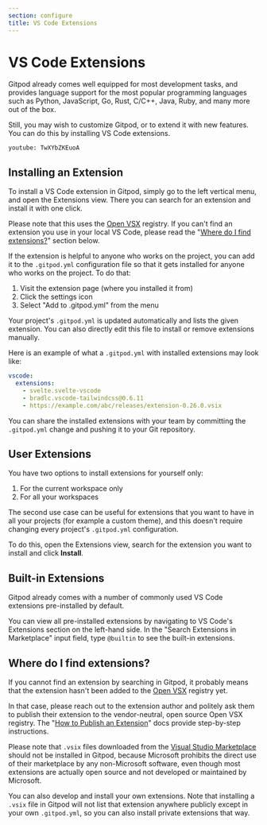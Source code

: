```yaml
---
section: configure
title: VS Code Extensions
---
```


<script context="module">
  export const prerender = true;
</script>

# VS Code Extensions

Gitpod already comes well equipped for most development tasks, and provides language support for the most popular programming languages such as Python, JavaScript, Go, Rust, C/C++, Java, Ruby, and many more out of the box.

Still, you may wish to customize Gitpod, or to extend it with new features. You can do this by installing VS Code extensions.

`youtube: TwXYbZKEuoA`

## Installing an Extension

To install a VS Code extension in Gitpod, simply go to the left vertical menu, and open the Extensions view. There you can search for an extension and install it with one click.

Please note that this uses the [Open VSX](https://open-vsx.org/) registry. If you can't find an extension you use in your local VS Code, please read the "[Where do I find extensions?](#where-do-i-find-extensions)" section below.

If the extension is helpful to anyone who works on the project, you can add it to the `.gitpod.yml` configuration file so that it gets installed for anyone who works on the project. To do that:

1. Visit the extension page (where you installed it from)
1. Click the settings icon
1. Select "Add to .gitpod.yml" from the menu

Your project's `.gitpod.yml` is updated automatically and lists the given extension. You can also directly edit this file to install or remove extensions manually.

Here is an example of what a `.gitpod.yml` with installed extensions may look like:

```yaml
vscode:
  extensions:
    - svelte.svelte-vscode
    - bradlc.vscode-tailwindcss@0.6.11
    - https://example.com/abc/releases/extension-0.26.0.vsix
```

You can share the installed extensions with your team by committing the `.gitpod.yml` change and pushing it to your Git repository.

## User Extensions

You have two options to install extensions for yourself only:

1. For the current workspace only
1. For all your workspaces

The second use case can be useful for extensions that you want to have in all your projects (for example a custom theme), and this doesn't require changing every project's `.gitpod.yml` configuration.

To do this, open the Extensions view, search for the extension you want to install and click **Install**.

## Built-in Extensions

Gitpod already comes with a number of commonly used VS Code extensions pre-installed by default.

You can view all pre-installed extensions by navigating to VS Code's Extensions section on the left-hand side. In the "Search Extensions in Marketplace" input field, type `@builtin` to see the built-in extensions.

## Where do I find extensions?

If you cannot find an extension by searching in Gitpod, it probably means that the extension hasn't been added to the [Open VSX](https://open-vsx.org/) registry yet.

In that case, please reach out to the extension author and politely ask them to publish their extension to the vendor-neutral, open source Open VSX registry. The "[How to Publish an Extension](https://github.com/eclipse/openvsx/wiki/Publishing-Extensions)" docs provide step-by-step instructions.

Please note that `.vsix` files downloaded from the [Visual Studio Marketplace](https://marketplace.visualstudio.com/vscode) should not be installed in Gitpod, because Microsoft prohibits the direct use of their marketplace by any non-Microsoft software, even though most extensions are actually open source and not developed or maintained by Microsoft.

You can also develop and install your own extensions. Note that installing a `.vsix` file in Gitpod will not list that extension anywhere publicly except in your own `.gitpod.yml`, so you can also install private extensions that way.
